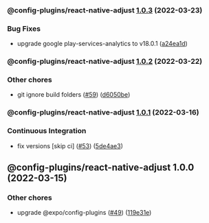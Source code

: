### @config-plugins/react-native-adjust [1.0.3](https://github.com/expo/config-plugins/compare/@config-plugins/react-native-adjust@1.0.2...@config-plugins/react-native-adjust@1.0.3) (2022-03-23)


### Bug Fixes

* upgrade google play-services-analytics to v18.0.1 ([a24ea1d](https://github.com/expo/config-plugins/commit/a24ea1df58e9d0639dc4fa016aae8a4e15d53529))

### @config-plugins/react-native-adjust [1.0.2](https://github.com/expo/config-plugins/compare/@config-plugins/react-native-adjust@1.0.1...@config-plugins/react-native-adjust@1.0.2) (2022-03-22)


### Other chores

* git ignore build folders ([#59](https://github.com/expo/config-plugins/issues/59)) ([d6050be](https://github.com/expo/config-plugins/commit/d6050beb2a5c68dc59287c27ec388c2002ec7904))

### @config-plugins/react-native-adjust [1.0.1](https://github.com/expo/config-plugins/compare/@config-plugins/react-native-adjust@1.0.0...@config-plugins/react-native-adjust@1.0.1) (2022-03-16)


### Continuous Integration

* fix versions [skip ci] ([#53](https://github.com/expo/config-plugins/issues/53)) ([5de4ae3](https://github.com/expo/config-plugins/commit/5de4ae3e6182c32b7aa24d70ccd23a11663bb089))

## @config-plugins/react-native-adjust 1.0.0 (2022-03-15)


### Other chores

* upgrade @expo/config-plugins ([#49](https://github.com/expo/config-plugins/issues/49)) ([119e31e](https://github.com/expo/config-plugins/commit/119e31edf110409272ace750f02d651124e1a22d))
